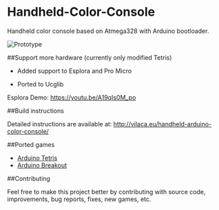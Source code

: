 # Handheld-Color-Console

Handheld color console based on Atmega328 with Arduino bootloader.

![Prototype](http://vilaca.eu/handheld-arduino-color-console/arduino_color_tetris.png)

##Support more hardware (currently only modified Tetris)

- Added support to Esplora and Pro Micro

- Ported to Ucglib

Esplora Demo: https://youtu.be/A19qIs0M_po

##Build instructions

Detailed instructions are available at: http://vilaca.eu/handheld-arduino-color-console/


##Ported games

- [Arduino Tetris](ArduinoTetris/)
- [Arduino Breakout](ArduinoBreakout/)


##Contributing

Feel free to make this project better by contributing with source code, improvements, bug reports, fixes, new games, etc.
